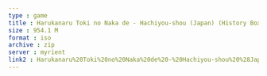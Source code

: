 ```yaml
---
type : game
title : Harukanaru Toki no Naka de - Hachiyou-shou (Japan) (History Box)
size : 954.1 M
format : iso
archive : zip
server : myrient
link2 : Harukanaru%20Toki%20no%20Naka%20de%20-%20Hachiyou-shou%20%28Japan%29%20%28History%20Box%29
---
```

